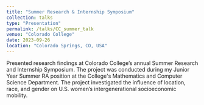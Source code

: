 ```yaml
---
title: "Summer Research & Internship Symposium"
collection: talks
type: "Presentation"
permalink: /talks/CC_summer_talk
venue: "Colorado College"
date: 2023-09-26
location: "Colorado Springs, CO, USA"
---
```


Presented research findings at Colorado College’s annual Summer Research and Internship Symposium. The project was conducted during my Junior Year Summer RA position at the College's Mathematics and Computer Science Department. The project investigated the influence of location, race, and gender on U.S. women’s intergenerational socioeconomic mobility.
